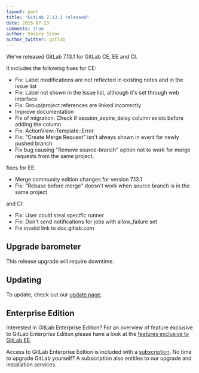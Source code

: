 ```yaml
---
layout: post
title: "GitLab 7.13.1 released"
date: 2015-07-23
comments: true
author: Valery Sizov
author_twitter: gitlab
---
```


We've released GitLab 7.13.1 for GitLab CE, EE and CI.

It includes the following fixes for CE:

  - Fix: Label modifications are not reflected in existing notes and in the issue list
  - Fix: Label not shown in the Issue list, although it's set through web interface
  - Fix: Group/project references are linked incorrectly
  - Improve documentation
  - Fix of migration: Check if session_expire_delay column exists before adding the column
  - Fix: ActionView::Template::Error
  - Fix: "Create Merge Request" isn't always shown in event for newly pushed branch
  - Fix bug causing "Remove source-branch" option not to work for merge requests from the same project.

fixes for EE:
  - Merge community edition changes for version 7.13.1
  - Fix: "Rebase before merge" doesn't work when source branch is in the same project

and CI:
  - Fix: User could steal specific runner
  - Fix: Don't send notifications for jobs with allow_failure set
  - Fix invalid link to doc.gitlab.com

<!-- more -->

## Upgrade barometer

This release upgrade will require downtime.

## Updating

To update, check out our [update page](https://about.gitlab.com/update).

## Enterprise Edition

Interested in GitLab Enterprise Edition?
For an overview of feature exclusive to GitLab Enterprise Edition please have a look at the [features exclusive to GitLab EE](http://about.gitlab.com/features/#enterprise).

Access to GitLab Enterprise Edition is included with a [subscription](http://www.gitlab.com/pricing).
No time to upgrade GitLab yourself?
A subscription also entitles to our upgrade and installation services.
